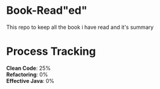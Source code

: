 # Book-Read"ed"
This repo to keep all the book i have read and it's summary

# Process Tracking
**Clean Code**: 25% \
**Refactoring**: 0% \
**Effective Java**: 0%
